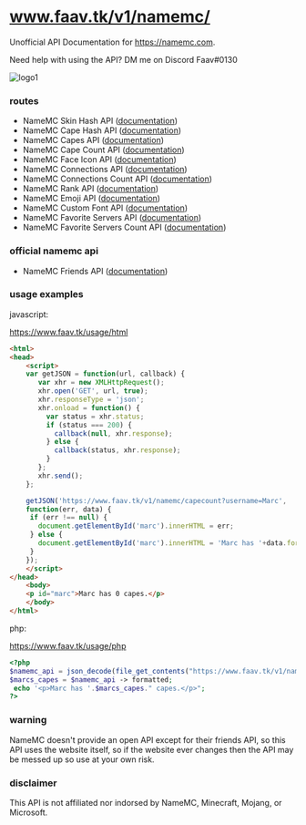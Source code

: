 # www.faav.tk/v1/namemc/

Unofficial API Documentation for https://namemc.com.

Need help with using the API? DM me on Discord Faav#0130

![logo1](https://user-images.githubusercontent.com/52789876/114109154-aa0c7880-98a2-11eb-8925-afa52e0b1404.png)

### routes
- NameMC Skin Hash API ([documentation](./docs/skinhash.md))
- NameMC Cape Hash API ([documentation](./docs/capehash.md))
- NameMC Capes API ([documentation](./docs/capes.md))
- NameMC Cape Count API ([documentation](./docs/capecount.md))
- NameMC Face Icon API ([documentation](./docs/face.md))
- NameMC Connections API ([documentation](./docs/accounts.md))
- NameMC Connections Count API ([documentation](./docs/accountscount.md))
- NameMC Rank API ([documentation](./docs/rank.md))
- NameMC Emoji API ([documentation](./docs/emoji.md))
- NameMC Custom Font API ([documentation](./docs/font.md))
- NameMC Favorite Servers API ([documentation](./docs/favservers.md))
- NameMC Favorite Servers Count API ([documentation](./docs/favservers_count.md))

### official namemc api
- NameMC Friends API ([documentation](./docs/friends.md))

### usage examples
javascript:

https://www.faav.tk/usage/html
```html
<html>
<head>
	<script>
	var getJSON = function(url, callback) {
	   var xhr = new XMLHttpRequest();
	   xhr.open('GET', url, true);
	   xhr.responseType = 'json';
	   xhr.onload = function() {
	     var status = xhr.status;
	     if (status === 200) {
	       callback(null, xhr.response);
	     } else {
	       callback(status, xhr.response);
	     }
	   };
	   xhr.send();
	};

	getJSON('https://www.faav.tk/v1/namemc/capecount?username=Marc',
	function(err, data) {
	 if (err !== null) {
	   document.getElementById('marc').innerHTML = err;
	 } else {
	   document.getElementById('marc').innerHTML = 'Marc has '+data.formatted+' capes.';
	 }
	});
	</script>
</head>
	<body>
	<p id="marc">Marc has 0 capes.</p>
	</body>
</html>
```
php:

https://www.faav.tk/usage/php
```php 
<?php 
$namemc_api = json_decode(file_get_contents("https://www.faav.tk/v1/namemc/capecount?username=Marc"), false);
$marcs_capes = $namemc_api -> formatted;
 echo '<p>Marc has '.$marcs_capes." capes.</p>";
?>
```

### warning
NameMC doesn't provide an open API except for their friends API, so this API uses the website itself, so if the website ever changes then the API may be messed up so use at your own risk.

### disclaimer
This API is not affiliated nor indorsed by NameMC, Minecraft, Mojang, or Microsoft.


